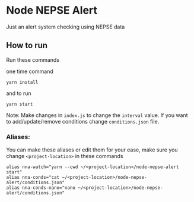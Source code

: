 # Node NEPSE Alert

Just an alert system checking using NEPSE data

## How to run

Run these commands

one time command
```
yarn install
```
and to run
```
yarn start
```

Note: Make changes in `index.js` to change the `interval` value. If you want to add/update/remove conditions change `conditions.json` file.

### Aliases:
You can make these aliases or edit them for your ease, make sure you change `<project-location>` in these commands
```
alias nna-watch="yarn --cwd ~/<project-location>/node-nepse-alert start"
alias nna-conds="cat ~/<project-location>/node-nepse-alert/conditions.json"
alias nna-conds-nano="nano ~/<project-location>/node-nepse-alert/conditions.json"
```
